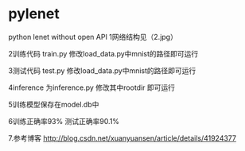 # pylenet
python lenet without open API
1网络结构见（2.jpg）

2训练代码 train.py 修改load_data.py中mnist的路径即可运行

3测试代码 test.py 修改load_data.py中mnist的路径即可运行

4inference 为inference.py 修改其中rootdir 即可运行

5训练模型保存在model.db中

6训练正确率93% 测试正确率90.1%

7.参考博客 http://blog.csdn.net/xuanyuansen/article/details/41924377

